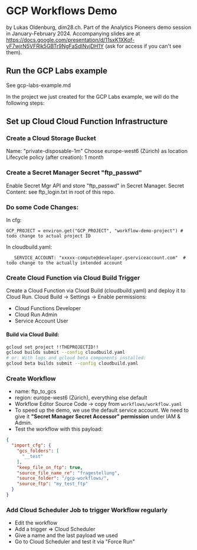 # GCP Workflows Demo

by Lukas Oldenburg, dim28.ch. Part of the Analytics Pioneers demo session in January-February 2024.
Accompanying slides are at https://docs.google.com/presentation/d/11sxK1XKof-yF7wjrN5VFRlk5GBTr9NgFaSdINvjDH1Y (ask for
access if you can't see them).

## Run the GCP Labs example

See gcp-labs-example.md

In the project we just created for the GCP Labs example, we will do the following steps:

## Set up Cloud Cloud Function Infrastructure

### Create a Cloud Storage Bucket

Name: "private-disposable-1m"
Choose europe-west6 (Zürich) as location
Lifecycle policy (after creation): 1 month

### Create a Secret Manager Secret "ftp_passwd"

Enable Secret Mgr API and store "ftp_passwd" in Secret Manager.
Secret Content: see ftp_login.txt in root of this repo.

### Do some Code Changes:

In cfg:

```
GCP_PROJECT = environ.get("GCP_PROJECT", "workflow-demo-project") # todo change to actual project ID
```

In cloudbuild.yaml:

```
  _SERVICE_ACCOUNT: "xxxxx-compute@developer.gserviceaccount.com"  # todo change to the actually intended account 
```

### Create Cloud Function via Cloud Build Trigger

Create a Cloud Function via Cloud Build (cloudbuild.yaml) and deploy it to Cloud Run.
Cloud Build -> Settings -> Enable permissions:

- Cloud Functions Developer
- Cloud Run Admin
- Service Account User

#### Build via Cloud Build:

```bash
gcloud set project !!THEPROJECTID!!
gcloud builds submit --config cloudbuild.yaml
# or: With logs and gcloud beta components installed:
gcloud beta builds submit --config cloudbuild.yaml
```

### Create Workflow

- name: ftp_to_gcs
- region: europe-west6 (Zürich), everything else default
- Workflow Editor Source Code -> copy from `workflows/workflow.yaml`
- To speed up the demo, we use the default service account. We need to give it **"Secret Manager Secret Accessor"
  permission** under IAM & Admin.
- Test the workflow with this payload:

```json
{
  "import_cfg": {
    "gcs_folders": [
      "__test"
    ],
    "keep_file_on_ftp": true,
    "source_file_name_re": "fragestellung",
    "source_folder": "/gcp-workflows/",
    "source_ftp": "my_test_ftp"
  }
}
```

### Add Cloud Scheduler Job to trigger Workflow regularly

- Edit the workflow
- Add a trigger => Cloud Scheduler
- Give a name and the last payload we used
- Go to Cloud Scheduler and test it via "Force Run"